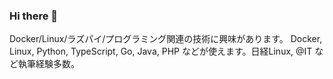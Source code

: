 ### Hi there 👋

<!--
**hiro345g/hiro345g** is a ✨ _special_ ✨ repository because its `README.md` (this file) appears on your GitHub profile.

Here are some ideas to get you started:

- 🔭 I’m currently working on ...
- 🌱 I’m currently learning ...
- 👯 I’m looking to collaborate on ...
- 🤔 I’m looking for help with ...
- 💬 Ask me about ...
- 📫 How to reach me: ...
- 😄 Pronouns: ...
- ⚡ Fun fact: ...
-->

Docker/Linux/ラズパイ/プログラミング関連の技術に興味があります。 Docker, Linux, Python, TypeScript, Go, Java, PHP などが使えます。日経Linux, @IT など執筆経験多数。
